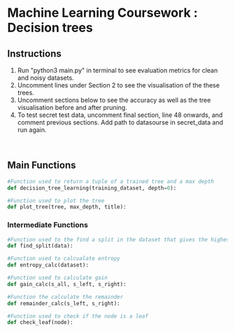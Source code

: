 # Machine Learning Coursework : Decision trees <br />

## Instructions
1. Run "python3 main.py" in terminal to see evaluation metrics for clean and noisy datasets.
2. Uncomment lines under Section 2 to see the visualisation of the these trees.
3. Uncomment sections below to see the accuracy as well as the tree visualisation before and after pruning.
4. To test secret test data, uncomment final section, line 48 onwards, and comment previous sections. Add path to datasourse in secret_data and run again.
 <br />


## Main Functions
```python
#Function used to return a tuple of a trained tree and a max depth
def decision_tree_learning(training_dataset, depth=0):

#Function used to plot the tree
def plot_tree(tree, max_depth, title):

```


### Intermediate Functions
```python
#Function used to the find a split in the dataset that gives the highest information gain
def find_split(data):

#Function used to calcualate entropy
def entropy_calc(dataset):

#Function used to calculate gain
def gain_calc(s_all, s_left, s_right):

#Function the calculate the remainder
def remainder_calc(s_left, s_right):

#Function used to check if the node is a leaf
def check_leaf(node):
```
